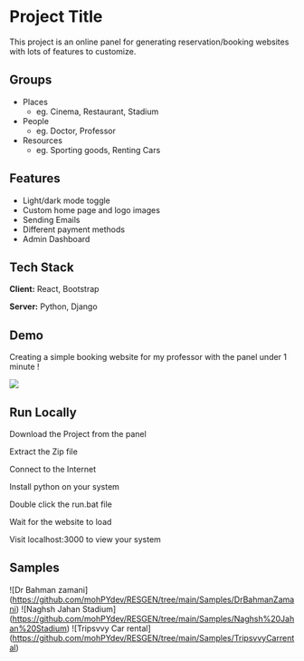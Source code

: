 
# Project Title

This project is an online panel for generating reservation/booking websites with lots of features to customize.

## Groups

 - Places 
    - eg. Cinema, Restaurant, Stadium
 - People 
    - eg. Doctor, Professor
 - Resources
    - eg. Sporting goods, Renting Cars



## Features

- Light/dark mode toggle
- Custom home page and logo images
- Sending Emails
- Different payment methods
- Admin Dashboard



## Tech Stack

**Client:** React, Bootstrap

**Server:** Python, Django


## Demo

Creating a simple booking website for my professor with the panel under 1 minute !

![](https://github.com/mohPYdev/RESGEN/blob/main/statics/demo.gif)



## Run Locally

Download the Project from the panel

Extract the Zip file

Connect to the Internet

Install python on your system

Double click the run.bat file

Wait for the website to load

Visit localhost:3000 to view your system

## Samples
![Dr Bahman zamani] (https://github.com/mohPYdev/RESGEN/tree/main/Samples/DrBahmanZamani)
![Naghsh Jahan Stadium] (https://github.com/mohPYdev/RESGEN/tree/main/Samples/Naghsh%20Jahan%20Stadium)
![Tripsvvy Car rental] (https://github.com/mohPYdev/RESGEN/tree/main/Samples/TripsvvyCarrental)

